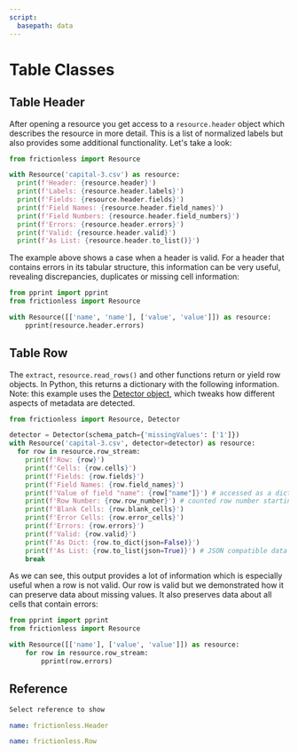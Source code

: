 ```yaml
---
script:
  basepath: data
---
```


# Table Classes

## Table Header

After opening a resource you get access to a `resource.header` object which describes the resource in more detail. This is a list of normalized labels but also provides some additional functionality. Let's take a look:

```python script tabs=Python
from frictionless import Resource

with Resource('capital-3.csv') as resource:
  print(f'Header: {resource.header}')
  print(f'Labels: {resource.header.labels}')
  print(f'Fields: {resource.header.fields}')
  print(f'Field Names: {resource.header.field_names}')
  print(f'Field Numbers: {resource.header.field_numbers}')
  print(f'Errors: {resource.header.errors}')
  print(f'Valid: {resource.header.valid}')
  print(f'As List: {resource.header.to_list()}')
```

The example above shows a case when a header is valid. For a header that contains errors in its tabular structure, this information can be very useful, revealing discrepancies, duplicates or missing cell information:

```python script tabs=Python
from pprint import pprint
from frictionless import Resource

with Resource([['name', 'name'], ['value', 'value']]) as resource:
    pprint(resource.header.errors)
```

## Table Row

The `extract`, `resource.read_rows()` and other functions return or yield row objects. In Python, this returns a dictionary with the following information. Note: this example uses the [Detector object](/docs/guides/framework/detector-guide), which tweaks how different aspects of metadata are detected.

```python script tabs=Python
from frictionless import Resource, Detector

detector = Detector(schema_patch={'missingValues': ['1']})
with Resource('capital-3.csv', detector=detector) as resource:
  for row in resource.row_stream:
    print(f'Row: {row}')
    print(f'Cells: {row.cells}')
    print(f'Fields: {row.fields}')
    print(f'Field Names: {row.field_names}')
    print(f'Value of field "name": {row["name"]}') # accessed as a dict
    print(f'Row Number: {row.row_number}') # counted row number starting from 1
    print(f'Blank Cells: {row.blank_cells}')
    print(f'Error Cells: {row.error_cells}')
    print(f'Errors: {row.errors}')
    print(f'Valid: {row.valid}')
    print(f'As Dict: {row.to_dict(json=False)}')
    print(f'As List: {row.to_list(json=True)}') # JSON compatible data types
    break
```

As we can see, this output provides a lot of information which is especially useful when a row is not valid. Our row is valid but we demonstrated how it can preserve data about missing values. It also preserves data about all cells that contain errors:

```python script tabs=Python
from pprint import pprint
from frictionless import Resource

with Resource([['name'], ['value', 'value']]) as resource:
    for row in resource.row_stream:
        pprint(row.errors)
```

## Reference

```markdown tabs=Select
Select reference to show
```

```yaml reference tabs=Header
name: frictionless.Header
```

```yaml reference tabs=Row
name: frictionless.Row
```
